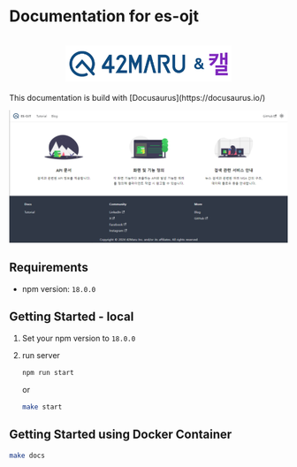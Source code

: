 # Documentation for es-ojt

<div align="center">
<br>
<picture>
  <source media="(prefers-color-scheme: dark)" srcset="images/42maru-cal-white.png" width=300>
  <source media="(prefers-color-scheme: light)" srcset="images/42maru-cal-color.png" width=300>
  <img alt="42MARU and Cal" src="images/42maru-cal-color.png" width=300>
</picture>
<br><br>
<div align="left">
This documentation is build with [Docusaurus](https://docusaurus.io/)

![](./images/docs.PNG)

## Requirements
- npm version: `18.0.0`


## Getting Started - local
1. Set your npm version to `18.0.0`
2. run server

   ```bash
   npm run start
   ```

   or

   ```bash
   make start
   ```

## Getting Started using Docker Container

```bash
make docs
```
